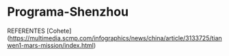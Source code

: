 # Programa-Shenzhou
REFERENTES
[Cohete] (https://multimedia.scmp.com/infographics/news/china/article/3133725/tianwen1-mars-mission/index.html) 
